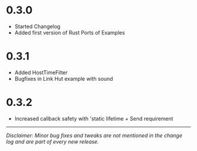 # 0.3.0

- Started Changelog
- Added first version of Rust Ports of Examples

# 0.3.1

- Added HostTimeFilter
- Bugfixes in Link Hut example with sound

# 0.3.2

- Increased callback safety with 'static lifetime + Send requirement

---

_Disclaimer: Minor bug fixes and tweaks are not mentioned in the change log and are part of every new release._
